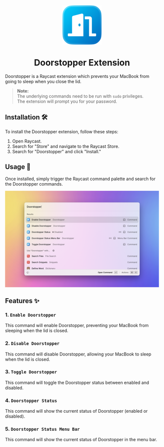 <p align="center">
  <img src="./assets/icon.png" height="128">
  <h1 align="center">Doorstopper Extension</h1>
</p>

Doorstopper is a Raycast extension which prevents your MacBook from going to sleep when you close the lid.

> **Note:**  
> The underlying commands need to be run with `sudo` privileges.  
> The extension will prompt you for your password.

## Installation 🛠️

To install the Doorstopper extension, follow these steps:

1. Open Raycast.
2. Search for "Store" and navigate to the Raycast Store.
3. Search for "Doorstopper" and click "Install."

## Usage 🚀

Once installed, simply trigger the Raycast command palette and search for the Doorstopper commands.

<p align="center">
  <img src="metadata/capture-1.png" alt="Raycast Command Palette for Doorstopper">
</p>

## Features ✨

### 1. `Enable Doorstopper`

This command will enable Doorstopper, preventing your MacBook from sleeping when the lid is closed.

### 2. `Disable Doorstopper`

This command will disable Doorstopper, allowing your MacBook to sleep when the lid is closed.

### 3. `Toggle Doorstopper`

This command will toggle the Doorstopper status between enabled and disabled.

### 4. `Doorstopper Status`

This command will show the current status of Doorstopper (enabled or disabled).

### 5. `Doorstopper Status Menu Bar`

This command will show the current status of Doorstopper in the menu bar.
